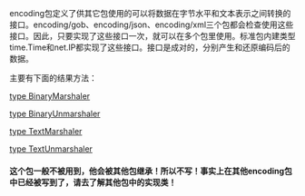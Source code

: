 encoding包定义了供其它包使用的可以将数据在字节水平和文本表示之间转换的接口。encoding/gob、encoding/json、encoding/xml三个包都会检查使用这些接口。因此，只要实现了这些接口一次，就可以在多个包里使用。标准包内建类型time.Time和net.IP都实现了这些接口。接口是成对的，分别产生和还原编码后的数据。

主要有下面的结果方法：

[type BinaryMarshaler](https://studygolang.com/static/pkgdoc/pkg/encoding.htm#BinaryMarshaler)

[type BinaryUnmarshaler](https://studygolang.com/static/pkgdoc/pkg/encoding.htm#BinaryUnmarshaler)

[type TextMarshaler](https://studygolang.com/static/pkgdoc/pkg/encoding.htm#TextMarshaler)

[type TextUnmarshaler](https://studygolang.com/static/pkgdoc/pkg/encoding.htm#TextUnmarshaler)

####  这个包一般不被用到，他会被其他包继承！所以不写！事实上在其他encoding包中已经被写到了，请去了解其他包中的实现类！

